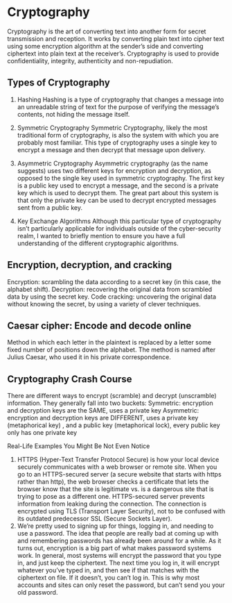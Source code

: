 # Cryptography
Cryptography is the art of converting text into another form for secret transmission and reception.
It works by converting plain text into cipher text using some encryption algorithm at the sender’s side and converting ciphertext into plain text at the receiver’s.
Cryptography is used to provide confidentiality, integrity, authenticity and non-repudiation.

## Types of Cryptography
1. Hashing
Hashing is a type of cryptography that changes a message into an unreadable string of text for the purpose of verifying the message’s contents, not hiding the message itself.

2. Symmetric Cryptography
Symmetric Cryptography, likely the most traditional form of cryptography, is also the system with which you are probably most familiar. 
This type of cryptography uses a single key to encrypt a message and then decrypt that message upon delivery.

3. Asymmetric Cryptography
Asymmetric cryptography (as the name suggests) uses two different keys for encryption and decryption, as opposed to the single key used in symmetric cryptography.
The first key is a public key used to encrypt a message, and the second is a private key which is used to decrypt them.
The great part about this system is that only the private key can be used to decrypt encrypted messages sent from a public key.

4. Key Exchange Algorithms
Although this particular type of cryptography isn’t particularly applicable for individuals outside of the cyber-security realm, I wanted to briefly mention to ensure you have a full understanding of the different cryptographic algorithms.

## Encryption, decryption, and cracking
Encryption: scrambling the data according to a secret key (in this case, the alphabet shift).
Decryption: recovering the original data from scrambled data by using the secret key.
Code cracking: uncovering the original data without knowing the secret, by using a variety of clever techniques.

## Caesar cipher: Encode and decode online
Method in which each letter in the plaintext is replaced by a letter some fixed number of positions down the alphabet.
The method is named after Julius Caesar, who used it in his private correspondence.

## Cryptography Crash Course

There are different ways to encrypt (scramble) and decrypt (unscramble) information. They generally fall into two buckets:
Symmetric: encryption and decryption keys are the SAME, uses a private key
Asymmetric: encryption and decryption keys are DIFFERENT, uses a private key (metaphorical key) , and a public key (metaphorical lock), every public key only has one private key


Real-Life Examples You Might Be Not Even Notice

1. HTTPS (Hyper-Text Transfer Protocol Secure) is how your local device securely communicates with a web browser or remote site. When you go to an HTTPS-secured server (a secure website that starts with https rather than http), the web browser checks a certificate that lets the browser know that the site is legitimate vs. is a dangerous site that is trying to pose as a different one. HTTPS-secured server prevents information from leaking during the connection. The connection is encrypted using TLS (Transport Layer Security), not to be confused with its outdated predecessor SSL (Secure Sockets Layer).
2. We’re pretty used to signing up for things, logging in, and needing to use a password. The idea that people are really bad at coming up with and remembering passwords has already been around for a while. As it turns out, encryption is a big part of what makes password systems work. In general, most systems will encrypt the password that you type in, and just keep the ciphertext. The next time you log in, it will encrypt whatever you’ve typed in, and then see if that matches with the ciphertext on file. If it doesn’t, you can’t log in. This is why most accounts and sites can only reset the password, but can’t send you your old password.
